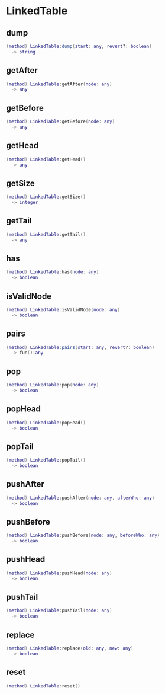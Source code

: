 # LinkedTable

## dump

```lua
(method) LinkedTable:dump(start: any, revert?: boolean)
  -> string
```

## getAfter

```lua
(method) LinkedTable:getAfter(node: any)
  -> any
```

## getBefore

```lua
(method) LinkedTable:getBefore(node: any)
  -> any
```

## getHead

```lua
(method) LinkedTable:getHead()
  -> any
```

## getSize

```lua
(method) LinkedTable:getSize()
  -> integer
```

## getTail

```lua
(method) LinkedTable:getTail()
  -> any
```

## has

```lua
(method) LinkedTable:has(node: any)
  -> boolean
```

## isValidNode

```lua
(method) LinkedTable:isValidNode(node: any)
  -> boolean
```

## pairs

```lua
(method) LinkedTable:pairs(start: any, revert?: boolean)
  -> fun():any
```

## pop

```lua
(method) LinkedTable:pop(node: any)
  -> boolean
```

## popHead

```lua
(method) LinkedTable:popHead()
  -> boolean
```

## popTail

```lua
(method) LinkedTable:popTail()
  -> boolean
```

## pushAfter

```lua
(method) LinkedTable:pushAfter(node: any, afterWho: any)
  -> boolean
```

## pushBefore

```lua
(method) LinkedTable:pushBefore(node: any, beforeWho: any)
  -> boolean
```

## pushHead

```lua
(method) LinkedTable:pushHead(node: any)
  -> boolean
```

## pushTail

```lua
(method) LinkedTable:pushTail(node: any)
  -> boolean
```

## replace

```lua
(method) LinkedTable:replace(old: any, new: any)
  -> boolean
```

## reset

```lua
(method) LinkedTable:reset()
```


